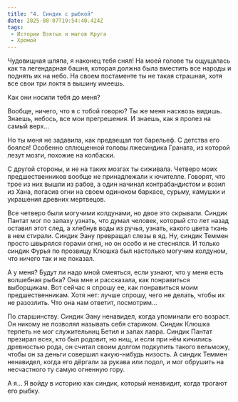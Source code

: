 ```yaml
---
title: "4. Синдик с рыбкой"
date: 2025-08-07T19:54:40.424Z
tags:
 - Истории Взятых и магов Круга
 - Хромой
---
```


Чудовищная шляпа, я наконец тебя снял! На моей голове ты ощущалась как
та легендарная башня, которая должна была вместить все народы и поднять
их на небо. На своем постаменте ты не такая страшная, хотя все свои три
локтя в вышину имеешь.

Как они носили тебя до меня?

Вообще, ничего, что я с тобой говорю? Ты же меня насквозь видишь.
Знаешь, небось, все мои прегрешения. И знаешь, как я пролез на самый
верх…

Но ты меня не задавила, как предвещал тот барельеф. С детства его
боялся! Особенно сплющенной головы лжесиндика Граната, из которой лезут
мозги, похожие на колбаски.

С другой стороны, и не на таких мозгах ты сиживала. Четверо моих
предшественников вообще не принадлежали к ючителле. Говорят, что трое из
них вышли из рабов, а один начинал контрабандистом и возил из Хана,
погасив огни на своем одиноком баркасе, сурьму, камушки и украшения
древних мертвецов.

Все четверо были могучими колдунами, но двое это скрывали. Синдик Пантат
мог по запаху узнать, что думал человек, который сто лет назад оставил
этот след, а хлебнув воды из ручья, узнать, какого цвета ткань в нем
стирали. Синдик Эану превращал слезы в яд. Ну, синдик Теммен просто
швырялся горами огня, но он особо и не стеснялся. И только синдик Фурья
по прозвищу Клюшка был настолько могучим колдуном, что ничего так и не
показал.

А у меня? Будут ли надо мной смеяться, если узнают, что у меня есть
волшебная рыбка? Она мне и рассказала, как понравиться выборщикам. Вот
сейчас я спрошу ее, как понравиться моим предшественникам. Хотя нет:
лучше спрошу, чего не делать, чтобы их не разозлить. Что она нам
ответит, посмотрим…

По старшинству. Синдик Эану ненавидел, когда упоминали его возраст. Он
никому не позволял называть себя стариком. Синдик Клюшка терпеть не мог
служительниц Бетил и запах лавра. Синдик Пантат презирал всех, кто был
родовит, но нищ, и если при нём кичились древностью рода, он считал
своим долгом подкупить такого вельможу, чтобы он за деньги совершил
какую-нибудь низость. А синдик Теммен ненавидел, когда его дёргали за
рукава или подол, и мог обрушить на несчастного ту самую огненную гору.

А я… Я войду в историю как синдик, который ненавидит, когда трогают его
рыбку.
